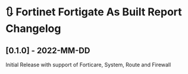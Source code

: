 # :arrows_clockwise: Fortinet Fortigate As Built Report Changelog

## [0.1.0] - 2022-MM-DD

Initial Release with support of Forticare, System, Route and Firewall
